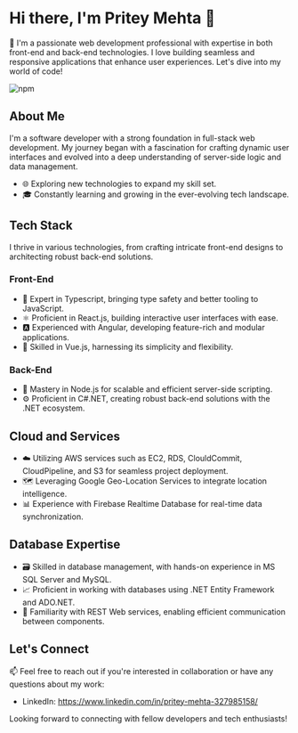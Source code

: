 # Hi there, I'm Pritey Mehta 👋

🚀 I'm a passionate web development professional with expertise in both front-end and back-end technologies. I love building seamless and responsive applications that enhance user experiences. Let's dive into my world of code!

![npm](https://img.shields.io/npm/v/api-response-format)

## About Me

I'm a software developer with a strong foundation in full-stack web development. My journey began with a fascination for crafting dynamic user interfaces and evolved into a deep understanding of server-side logic and data management.

- 🌐 Exploring new technologies to expand my skill set.
- 🎓 Constantly learning and growing in the ever-evolving tech landscape.

## Tech Stack

I thrive in various technologies, from crafting intricate front-end designs to architecting robust back-end solutions.

### Front-End

- 🌟 Expert in Typescript, bringing type safety and better tooling to JavaScript.
- ⚛️ Proficient in React.js, building interactive user interfaces with ease.
- 🅰️ Experienced with Angular, developing feature-rich and modular applications.
- 🌌 Skilled in Vue.js, harnessing its simplicity and flexibility.

### Back-End

- 🚀 Mastery in Node.js for scalable and efficient server-side scripting.
- ⚙️ Proficient in C#.NET, creating robust back-end solutions with the .NET ecosystem.

## Cloud and Services

- ☁️ Utilizing AWS services such as EC2, RDS, ClouldCommit, CloudPipeline, and S3 for seamless project deployment.
- 🗺️ Leveraging Google Geo-Location Services to integrate location intelligence.
- 📊 Experience with Firebase Realtime Database for real-time data synchronization.

## Database Expertise

- 🗃️ Skilled in database management, with hands-on experience in MS SQL Server and MySQL.
- 📈 Proficient in working with databases using .NET Entity Framework and ADO.NET.
- 📡 Familiarity with REST Web services, enabling efficient communication between components.

## Let's Connect

📫 Feel free to reach out if you're interested in collaboration or have any questions about my work:

- LinkedIn: https://www.linkedin.com/in/pritey-mehta-327985158/

Looking forward to connecting with fellow developers and tech enthusiasts!
